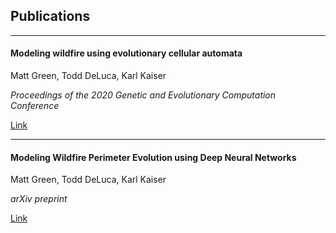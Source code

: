 ## Publications

---

#### Modeling wildfire using evolutionary cellular automata

Matt Green, Todd DeLuca, Karl Kaiser

_Proceedings of the 2020 Genetic and Evolutionary Computation Conference_

[Link]('google.com')

---

#### Modeling Wildfire Perimeter Evolution using Deep Neural Networks

Matt Green, Todd DeLuca, Karl Kaiser

_arXiv preprint_

[Link]('google.com')
